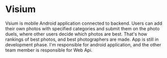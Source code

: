 # Visium

  Vsium is mobile Android application connected to backend. Users can add their own photos with specified categories and submit them on the photo duels, where other users decide which photos are best.
That's how rankings of best photos, and best photographers are made. App is still in development phase. I'm responsible for android application, and the other team member is responsible for Web Api.